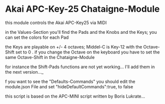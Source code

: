 # Akai APC-Key-25 Chataigne-Module

this module controls the Akai APC-Key25 via MIDI

in the Values-Section you'll find the Pads and the Knobs and the Keys; 
you can set the colors for each Pad

the Keys are playable on +/- 4 octaves; Middel-C is Key-12 with the Octave-Shift set to 0 .
if you change the Octave on the keyboard you have to set the same Octave-Shift in the Chataigne-Module

for instance the Shift-Pads functions are not yet working...
I'll add them in the next version..._

f you want to see the "Defaults-Commands" you should edit the module.json File and set "hideDefaultCommands":true, to false

this script is based on the APC-MINI script written by Boris Lukrate...
